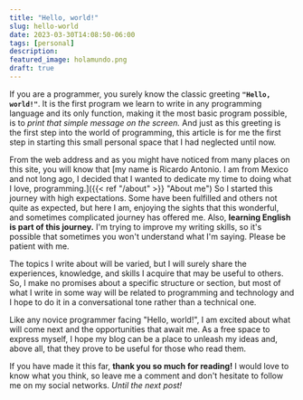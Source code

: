 ```yaml
---
title: "Hello, world!"
slug: hello-world
date: 2023-03-30T14:08:50-06:00
tags: [personal]
description:
featured_image: holamundo.png
draft: true
---
```


If you are a programmer, you surely know the classic greeting **`"Hello, world!"`**. It is the first program we learn to write in any programming language and its only function, making it the most basic program possible, is to _print that simple message on the screen._ And just as this greeting is the first step into the world of programming, this article is for me the first step in starting this small personal space that I had neglected until now.

From the web address and as you might have noticed from many places on this site, you will know that [my name is Ricardo Antonio. I am from Mexico and not long ago, I decided that I wanted to dedicate my time to doing what I love, programming.]({{< ref "/about" >}} "About me") So I started this journey with high expectations. Some have been fulfilled and others not quite as expected, but here I am, enjoying the sights that this wonderful, and sometimes complicated journey has offered me. Also, **learning English is part of this journey.** I'm trying to improve my writing skills, so it's possible that sometimes you won't understand what I'm saying. Please be patient with me.

The topics I write about will be varied, but I will surely share the experiences, knowledge, and skills I acquire that may be useful to others. So, I make no promises about a specific structure or section, but most of what I write in some way will be related to programming and technology and I hope to do it in a conversational tone rather than a technical one.

Like any novice programmer facing "Hello, world!", I am excited about what will come next and the opportunities that await me. As a free space to express myself, I hope my blog can be a place to unleash my ideas and, above all, that they prove to be useful for those who read them.

If you have made it this far, **thank you so much for reading!** I would love to know what you think, so leave me a comment and don't hesitate to follow me on my social networks. _Until the next post!_

